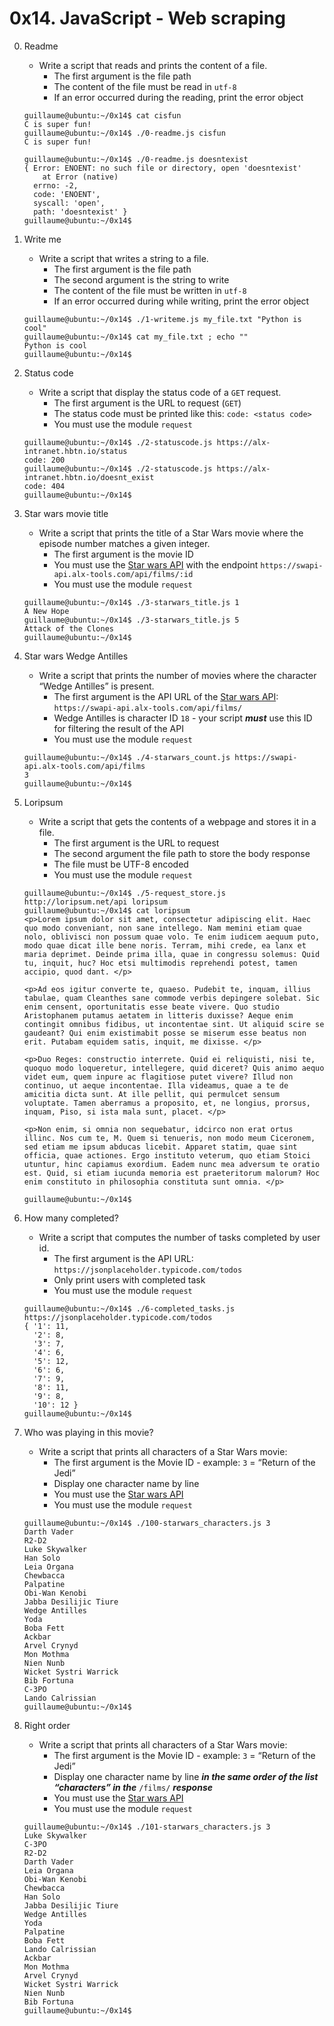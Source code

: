 # 0x14. JavaScript - Web scraping

0. Readme
	- Write a script that reads and prints the content of a file.
		- The first argument is the file path
		- The content of the file must be read in `utf-8`
		- If an error occurred during the reading, print the error object
	```
	guillaume@ubuntu:~/0x14$ cat cisfun
	C is super fun!
	guillaume@ubuntu:~/0x14$ ./0-readme.js cisfun
	C is super fun!

	guillaume@ubuntu:~/0x14$ ./0-readme.js doesntexist
	{ Error: ENOENT: no such file or directory, open 'doesntexist'
	    at Error (native)
	  errno: -2,
	  code: 'ENOENT',
	  syscall: 'open',
	  path: 'doesntexist' }
	guillaume@ubuntu:~/0x14$ 
	```

1. Write me
	- Write a script that writes a string to a file.
		- The first argument is the file path
		- The second argument is the string to write
		- The content of the file must be written in `utf-8`
		- If an error occurred during while writing, print the error object
	```
	guillaume@ubuntu:~/0x14$ ./1-writeme.js my_file.txt "Python is cool"
	guillaume@ubuntu:~/0x14$ cat my_file.txt ; echo ""
	Python is cool
	guillaume@ubuntu:~/0x14$
	```

2. Status code
	- Write a script that display the status code of a `GET` request.
		- The first argument is the URL to request (`GET`)
		- The status code must be printed like this: `code: <status code>`
		- You must use the module `request`
	```
	guillaume@ubuntu:~/0x14$ ./2-statuscode.js https://alx-intranet.hbtn.io/status
	code: 200
	guillaume@ubuntu:~/0x14$ ./2-statuscode.js https://alx-intranet.hbtn.io/doesnt_exist
	code: 404
	guillaume@ubuntu:~/0x14$ 
	```

3. Star wars movie title
	- Write a script that prints the title of a Star Wars movie where the episode number matches a given integer.
		- The first argument is the movie ID
		- You must use the [Star wars API](https://swapi-api.alx-tools.com/) with the endpoint `https://swapi-api.alx-tools.com/api/films/:id`
		- You must use the module `request`
	```
	guillaume@ubuntu:~/0x14$ ./3-starwars_title.js 1
	A New Hope
	guillaume@ubuntu:~/0x14$ ./3-starwars_title.js 5
	Attack of the Clones
	guillaume@ubuntu:~/0x14$ 
	```

4. Star wars Wedge Antilles
	- Write a script that prints the number of movies where the character “Wedge Antilles” is present.
		- The first argument is the API URL of the [Star wars API](https://swapi-api.alx-tools.com/): `https://swapi-api.alx-tools.com/api/films/`
		- Wedge Antilles is character ID `18` - your script ___must___ use this ID for filtering the result of the API
		- You must use the module `request`
	```
	guillaume@ubuntu:~/0x14$ ./4-starwars_count.js https://swapi-api.alx-tools.com/api/films
	3
	guillaume@ubuntu:~/0x14$ 
	```

5. Loripsum
	- Write a script that gets the contents of a webpage and stores it in a file.
		- The first argument is the URL to request
		- The second argument the file path to store the body response
		- The file must be UTF-8 encoded
		- You must use the module `request`
	```
	guillaume@ubuntu:~/0x14$ ./5-request_store.js http://loripsum.net/api loripsum
	guillaume@ubuntu:~/0x14$ cat loripsum
	<p>Lorem ipsum dolor sit amet, consectetur adipiscing elit. Haec quo modo conveniant, non sane intellego. Nam memini etiam quae nolo, oblivisci non possum quae volo. Te enim iudicem aequum puto, modo quae dicat ille bene noris. Terram, mihi crede, ea lanx et maria deprimet. Deinde prima illa, quae in congressu solemus: Quid tu, inquit, huc? Hoc etsi multimodis reprehendi potest, tamen accipio, quod dant. </p>
	
	<p>Ad eos igitur converte te, quaeso. Pudebit te, inquam, illius tabulae, quam Cleanthes sane commode verbis depingere solebat. Sic enim censent, oportunitatis esse beate vivere. Quo studio Aristophanem putamus aetatem in litteris duxisse? Aeque enim contingit omnibus fidibus, ut incontentae sint. Ut aliquid scire se gaudeant? Qui enim existimabit posse se miserum esse beatus non erit. Putabam equidem satis, inquit, me dixisse. </p>
	
	<p>Duo Reges: constructio interrete. Quid ei reliquisti, nisi te, quoquo modo loqueretur, intellegere, quid diceret? Quis animo aequo videt eum, quem inpure ac flagitiose putet vivere? Illud non continuo, ut aeque incontentae. Illa videamus, quae a te de amicitia dicta sunt. At ille pellit, qui permulcet sensum voluptate. Tamen aberramus a proposito, et, ne longius, prorsus, inquam, Piso, si ista mala sunt, placet. </p>
	
	<p>Non enim, si omnia non sequebatur, idcirco non erat ortus illinc. Nos cum te, M. Quem si tenueris, non modo meum Ciceronem, sed etiam me ipsum abducas licebit. Apparet statim, quae sint officia, quae actiones. Ergo instituto veterum, quo etiam Stoici utuntur, hinc capiamus exordium. Eadem nunc mea adversum te oratio est. Quid, si etiam iucunda memoria est praeteritorum malorum? Hoc enim constituto in philosophia constituta sunt omnia. </p>
	
	guillaume@ubuntu:~/0x14$ 
	```

6. How many completed?
	- Write a script that computes the number of tasks completed by user id.
		- The first argument is the API URL: `https://jsonplaceholder.typicode.com/todos`
		- Only print users with completed task
		- You must use the module `request`
	```
	guillaume@ubuntu:~/0x14$ ./6-completed_tasks.js https://jsonplaceholder.typicode.com/todos
	{ '1': 11,
	  '2': 8,
	  '3': 7,
	  '4': 6,
	  '5': 12,
	  '6': 6,
	  '7': 9,
	  '8': 11,
	  '9': 8,
	  '10': 12 }
	guillaume@ubuntu:~/0x14$
	```

7. Who was playing in this movie?
	- Write a script that prints all characters of a Star Wars movie:
		- The first argument is the Movie ID - example: `3` = “Return of the Jedi”
		- Display one character name by line
		- You must use the [Star wars API](https://swapi-api.alx-tools.com/)
		- You must use the module `request`
	```
	guillaume@ubuntu:~/0x14$ ./100-starwars_characters.js 3
	Darth Vader
	R2-D2
	Luke Skywalker
	Han Solo
	Leia Organa
	Chewbacca
	Palpatine
	Obi-Wan Kenobi
	Jabba Desilijic Tiure
	Wedge Antilles
	Yoda
	Boba Fett
	Ackbar
	Arvel Crynyd
	Mon Mothma
	Nien Nunb
	Wicket Systri Warrick
	Bib Fortuna
	C-3PO
	Lando Calrissian
	guillaume@ubuntu:~/0x14$ 
	```

8. Right order
	- Write a script that prints all characters of a Star Wars movie:
		- The first argument is the Movie ID - example: `3` = “Return of the Jedi”
		- Display one character name by line ___in the same order of the list “characters” in the___ `/films/` ___response___
		- You must use the [Star wars API](https://swapi-api.alx-tools.com/)
		- You must use the module `request`
	```
	guillaume@ubuntu:~/0x14$ ./101-starwars_characters.js 3
	Luke Skywalker
	C-3PO
	R2-D2
	Darth Vader
	Leia Organa
	Obi-Wan Kenobi
	Chewbacca
	Han Solo
	Jabba Desilijic Tiure
	Wedge Antilles
	Yoda
	Palpatine
	Boba Fett
	Lando Calrissian
	Ackbar
	Mon Mothma
	Arvel Crynyd
	Wicket Systri Warrick
	Nien Nunb
	Bib Fortuna
	guillaume@ubuntu:~/0x14$ 
	```
